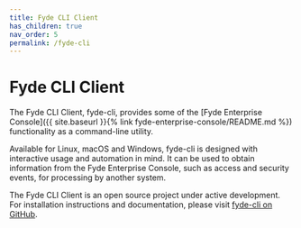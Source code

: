 ```yaml
---
title: Fyde CLI Client
has_children: true
nav_order: 5
permalink: /fyde-cli
---
```


# Fyde CLI Client

The Fyde CLI Client, fyde-cli, provides some of the [Fyde Enterprise Console]({{ site.baseurl }}{% link fyde-enterprise-console/README.md %}) functionality as a command-line utility.

Available for Linux, macOS and Windows, fyde-cli is designed with interactive usage and automation in mind.
It can be used to obtain information from the Fyde Enterprise Console, such as access and security events, for processing by another system.

The Fyde CLI Client is an open source project under active development.
For installation instructions and documentation, please visit [fyde-cli on GitHub](https://github.com/fyde/fyde-cli).